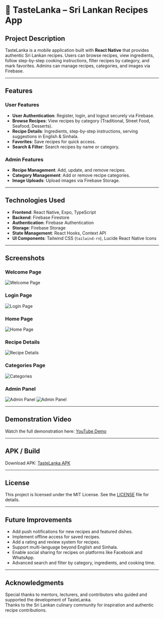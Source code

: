 # 🍲 TasteLanka – Sri Lankan Recipes App

## Project Description
TasteLanka is a mobile application built with **React Native** that provides authentic Sri Lankan recipes. Users can browse recipes, view ingredients, follow step-by-step cooking instructions, filter recipes by category, and mark favorites. Admins can manage recipes, categories, and images via Firebase.

---

## Features

### User Features
- **User Authentication**: Register, login, and logout securely via Firebase.
- **Browse Recipes**: View recipes by category (Traditional, Street Food, Seafood, Desserts).
- **Recipe Details**: Ingredients, step-by-step instructions, serving suggestions in English & Sinhala.
- **Favorites**: Save recipes for quick access.
- **Search & Filter**: Search recipes by name or category.

### Admin Features
- **Recipe Management**: Add, update, and remove recipes.
- **Category Management**: Add or remove recipe categories.
- **Image Uploads**: Upload images via Firebase Storage.

---

## Technologies Used
- **Frontend**: React Native, Expo, TypeScript
- **Backend**: Firebase Firestore
- **Authentication**: Firebase Authentication
- **Storage**: Firebase Storage
- **State Management**: React Hooks, Context API
- **UI Components**: Tailwind CSS (`tailwind-rn`), Lucide React Native Icons

---

## Screenshots

### Welcome Page
![Welcome Page](screenshots/welcome.png)

### Login Page
![Login Page](screenshots/login2.jpg)

### Home Page
![Home Page](screenshots/home.jpg)

### Recipe Details
![Recipe Details](screenshots/recipedetails.jpg)

### Categories Page
![Categories](screenshots/category.jpg)

### Admin Panel
![Admin Panel](screenshots/admin1.png)
![Admin Panel](screenshots/admin2.png)

---

## Demonstration Video
Watch the full demonstration here: [YouTube Demo](https://www.youtube.com/watch?v=your-demo-link)

---

## APK / Build
Download APK: [TasteLanka APK](https://your-cloud-link.com/tastelanka.apk)

---

## License

This project is licensed under the MIT License. See the [LICENSE](LICENSE) file for details.

---

## Future Improvements

- Add push notifications for new recipes and featured dishes.
- Implement offline access for saved recipes.
- Add a rating and review system for recipes.
- Support multi-language beyond English and Sinhala.
- Enable social sharing for recipes on platforms like Facebook and WhatsApp.
- Advanced search and filter by category, ingredients, and cooking time.

---

## Acknowledgments

Special thanks to mentors, lecturers, and contributors who guided and supported the development of TasteLanka.  
Thanks to the Sri Lankan culinary community for inspiration and authentic recipe contributions.
